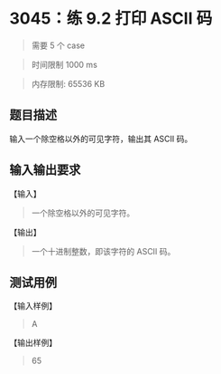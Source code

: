 # 3045：练 9.2 打印 ASCII 码

> 需要 5 个 case

> 时间限制 1000 ms

> 内存限制: 65536 KB

## 题目描述

输入一个除空格以外的可见字符，输出其 ASCII 码。

## 输入输出要求

【输入】

> 一个除空格以外的可见字符。

【输出】

> 一个十进制整数，即该字符的 ASCII 码。

## 测试用例

【输入样例】

> A

【输出样例】

> 65
